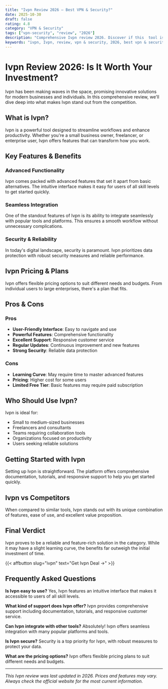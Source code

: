 ```yaml
---
title: "Ivpn Review 2026 – Best VPN & Security?"
date: 2025-10-30
draft: false
rating: 4.8
category: "VPN & Security"
tags: ["vpn-security", "review", "2026"]
description: "Comprehensive Ivpn review 2026. Discover if this  tool is the best choice for your needs."
keywords: "ivpn, Ivpn, review, vpn & security, 2026, best vpn & security"
---
```


# Ivpn Review 2026: Is It Worth Your Investment?

Ivpn has been making waves in the  space, promising innovative solutions for modern businesses and individuals. In this comprehensive review, we'll dive deep into what makes Ivpn stand out from the competition.

## What is Ivpn?

Ivpn is a powerful  tool designed to streamline workflows and enhance productivity. Whether you're a small business owner, freelancer, or enterprise user, Ivpn offers features that can transform how you work.

## Key Features & Benefits

### Advanced Functionality
Ivpn comes packed with advanced features that set it apart from basic alternatives. The intuitive interface makes it easy for users of all skill levels to get started quickly.

### Seamless Integration
One of the standout features of Ivpn is its ability to integrate seamlessly with popular tools and platforms. This ensures a smooth workflow without unnecessary complications.

### Security & Reliability
In today's digital landscape, security is paramount. Ivpn prioritizes data protection with robust security measures and reliable performance.

## Ivpn Pricing & Plans

Ivpn offers flexible pricing options to suit different needs and budgets. From individual users to large enterprises, there's a plan that fits.

## Pros & Cons

### Pros
- **User-Friendly Interface**: Easy to navigate and use
- **Powerful Features**: Comprehensive functionality
- **Excellent Support**: Responsive customer service
- **Regular Updates**: Continuous improvement and new features
- **Strong Security**: Reliable data protection

### Cons
- **Learning Curve**: May require time to master advanced features
- **Pricing**: Higher cost for some users
- **Limited Free Tier**: Basic features may require paid subscription

## Who Should Use Ivpn?

Ivpn is ideal for:
- Small to medium-sized businesses
- Freelancers and consultants
- Teams requiring collaboration tools
- Organizations focused on productivity
- Users seeking reliable  solutions

## Getting Started with Ivpn

Setting up Ivpn is straightforward. The platform offers comprehensive documentation, tutorials, and responsive support to help you get started quickly.

## Ivpn vs Competitors

When compared to similar tools, Ivpn stands out with its unique combination of features, ease of use, and excellent value proposition.

## Final Verdict

Ivpn proves to be a reliable and feature-rich solution in the  category. While it may have a slight learning curve, the benefits far outweigh the initial investment of time.

{{< affbutton slug="ivpn" text="Get Ivpn Deal →" >}}

## Frequently Asked Questions

**Is Ivpn easy to use?**
Yes, Ivpn features an intuitive interface that makes it accessible to users of all skill levels.

**What kind of support does Ivpn offer?**
Ivpn provides comprehensive support including documentation, tutorials, and responsive customer service.

**Can Ivpn integrate with other tools?**
Absolutely! Ivpn offers seamless integration with many popular platforms and tools.

**Is Ivpn secure?**
Security is a top priority for Ivpn, with robust measures to protect your data.

**What are the pricing options?**
Ivpn offers flexible pricing plans to suit different needs and budgets.

---

*This Ivpn review was last updated in 2026. Prices and features may vary. Always check the official website for the most current information.*

